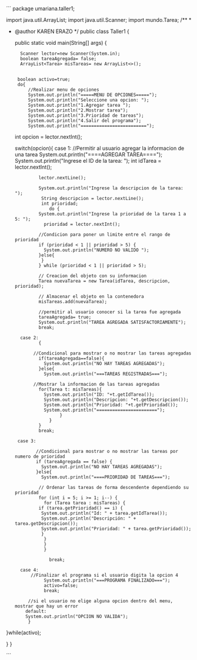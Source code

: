 ´´´
package umariana.taller1;

import java.util.ArrayList;
import java.util.Scanner;
import mundo.Tarea;
/**
 *
 * @author KAREN ERAZO
 */
public class Taller1 {

    public static void main(String[] args) {
        
         Scanner lector=new Scanner(System.in);
         boolean tareaAgregada= false;
         ArrayList<Tarea> misTareas= new ArrayList<>();
         
        
        boolean activo=true;
        do{
            //Realizar menu de opciones 
            System.out.println("=====MENU DE OPCIONES=====");
            System.out.println("Seleccione una opcion: ");
            System.out.println("1.Agregar tarea ");
            System.out.println("2.Mostrar tarea");
            System.out.println("3.Prioridad de tareas");
            System.out.println("4.Salir del programa");
            System.out.println("=========================");
          
      int opcion = lector.nextInt();
      
      switch(opcion){
            case 1:
                //Permitir al usuario agregar la informacion de una tarea
                System.out.println("====AGREGAR TAREA====");
                System.out.println("Ingrese el ID de la tarea: ");
                 int idTarea = lector.nextInt();

                lector.nextLine();
                
                System.out.println("Ingrese la descripcion de la tarea: ");
                 String descripcion = lector.nextLine();
                 int prioridad;
                    do {
                System.out.println("Ingrese la prioridad de la tarea 1 a 5: ");
                  prioridad = lector.nextInt();
                  
                //Condicion para poner un limite entre el rango de prioridad
                if (prioridad < 1 || prioridad > 5) {
                  System.out.println("NUMERO NO VALIDO ");
                }else{       
                 }
                } while (prioridad < 1 || prioridad > 5);
                    
                // Creacion del objeto con su informacion
                Tarea nuevaTarea = new Tarea(idTarea, descripcion, prioridad);
                
                // Almacenar el objeto en la contenedora
                misTareas.add(nuevaTarea);
                
                //permitir al usuario conocer si la tarea fue agregada
                tareaAgregada= true;
                System.out.println("TAREA AGREGADA SATISFACTORIAMENTE");
                break;       
                
         case 2:
                {
   
              //Condicional para mostrar o no mostrar las tareas agregadas     
                if(tareaAgregada==false){
                  System.out.println("NO HAY TAREAS AGREGADAS");
                }else{
                  System.out.println("===TAREAS REGISTRADAS===");
   
              //Mostrar la informacion de las tareas agregadas
                for(Tarea t: misTareas){
                  System.out.println("ID: "+t.getIdTarea());
                  System.out.println("Descripcion: "+t.getDescripcion());
                  System.out.println("Prioridad: "+t.getPrioridad());
                  System.out.println("=======================");
                        }  
                    }
                }
                break;  
                
        case 3:
            
               //Condicional para mostrar o no mostrar las tareas por numero de prioridad
               if (tareaAgregada == false) {
                 System.out.println("NO HAY TAREAS AGREGADAS");
               }else{
                 System.out.println("====PRIORIDAD DE TAREAS===");
                 
                // Ordenar las tareas de forma descendente dependiendo su prioridad
                for (int i = 5; i >= 1; i--) {
                  for (Tarea tarea : misTareas) {
                if (tarea.getPrioridad() == i) {
                 System.out.println("Id: " + tarea.getIdTarea());
                 System.out.println("Descripción: " + tarea.getDescripcion());
                 System.out.println("Prioridad: " + tarea.getPrioridad());
                 }
                  }
                  }
                  }

                    break;

         case 4:
             //Finalizar el programa si el usuario digita la opcion 4
                  System.out.println("===PROGRAMA FINALIZADO===");
                  activo=false;
                  break;
                  
            //si el usuario no elige alguna opcion dentro del menu, mostrar que hay un error      
           default:
           System.out.println("OPCION NO VALIDA");
            }
}while(activo);
    
}
}

´´´

